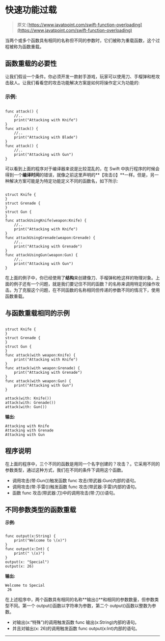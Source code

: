 # 快速功能过载

> 原文:[https://www.javatpoint.com/swift-function-overloading](https://www.javatpoint.com/swift-function-overloading)

当两个或多个函数具有相同的名称但不同的参数时，它们被称为重载函数，这个过程被称为函数重载。

## 函数重载的必要性

让我们假设一个条件。你必须开发一款射手游戏，玩家可以使用刀、手榴弹和枪攻击敌人。让我们看看您的攻击功能解决方案是如何将操作定义为功能的:

### 示例:

```

func attack() {
    //..
    print("Attacking with Knife")
}
func attack() {
    //..
    print("Attacking with Blade")
}
func attack() {
    //..
    print("Attacking with Gun")
}

```

可以看到上面的程序对于编译器来说是比较混乱的，在 Swift 中执行程序的时候会得到一个**编译时间**的错误，就像之前这里声明的**【攻击()】**一样。但是，另一种解决方案可能是为特定功能定义不同的函数名，如下所示:

```

struct Knife {
}
struct Grenade {
}
struct Gun {
}
func attackUsingKnife(weapon:Knife) {
    //..
    print("Attacking with Knife")
}
func attackUsingGrenade(weapon:Grenade) {
    //..
    print("Attacking with Grenade")
}
func attackUsingGun(weapon:Gun) {
    //..
    print("Attacking with Gun")
}

```

在上面的例子中，你已经使用了**结构**来创建像刀、手榴弹和枪这样的物理对象。上面的例子还有一个问题，就是我们要记住不同的函数？的名称来调用特定的操作攻击。为了克服这个问题，在不同函数的名称相同但传递的参数不同的情况下，使用函数重载。

## 与函数重载相同的示例

```

struct Knife {
}
struct Grenade {
}
struct Gun {
}
func attack(with weapon:Knife) {
    print("Attacking with Knife")
}
func attack(with weapon:Grenade) {
    print("Attacking with Grenade")
}
func attack(with weapon:Gun) {
    print("Attacking with Gun")
}

attack(with: Knife())
attack(with: Grenade())
attack(with: Gun())

```

**输出:**

```
Attacking with Knife
Attacking with Grenade
Attacking with Gun

```

## 程序说明

在上面的程序中，三个不同的函数是用同一个名字创建的？攻击？。它采用不同的参数类型，通过这种方式，我们在不同的条件下调用这个函数。

*   调用攻击(带:Gun())触发函数 func 攻击(带武器:Gun)内部的语句。
*   调用攻击(带:手雷())触发函数 func 攻击(带武器:手雷)内部的语句。
*   函数 func 攻击(带武器:刀)中的调用攻击(带:刀())语句。

## 不同参数类型的函数重载

**示例:**

```

func output(x:String) {
    print("Welcome to \(x)")
}
func output(x:Int) {
    print(" \(x)")
}
output(x: "Special")
output(x: 26)

```

**输出:**

```
Welcome to Special
 26

```

在上述程序中，两个函数具有相同的名称**输出()**和相同的参数数量，但参数类型不同。第一个 output()函数以字符串为参数，第二个 output()函数以整数为参数。

*   对输出(x:“特殊”)的调用触发函数 func 输出(x:String)内部的语句。
*   并且对输出(x: 26)的调用触发函数 func output(x:Int)内部的语句。

* * *